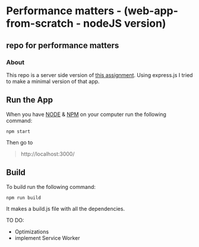 # Performance matters - (web-app-from-scratch - nodeJS version)

## repo for performance matters 

### About
This repo is a server side version of [this assignment](https://github.com/olli208/web-app-from-scratch). Using express.js I tried to make a minimal version of that app. 

## Run the App
When you have [NODE](https://nodejs.org/en/) & [NPM](https://www.npmjs.com/) on your computer run the following command:
```
npm start
```
Then go to 
> http://localhost:3000/

## Build
To build run the following command:
```
npm run build
```
It makes a build.js file with all the dependencies.

TO DO:
- Optimizations
- implement Service Worker 
